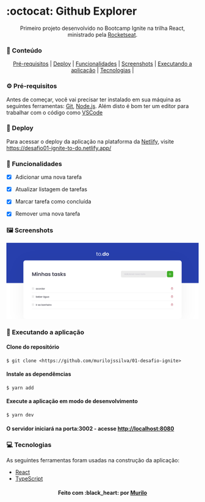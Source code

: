 # :octocat: Github Explorer

<p align="center">Primeiro projeto desenvolvido no Bootcamp Ignite na trilha React, ministrado pela <a href="https://github.com/rocketseat">Rocketseat</a>.</p>

### :pushpin: Conteúdo

<p align="center">
	<a href="#pre-requisitos">Pré-requisitos</a> | 
	<a href="#deploy">Deploy</a> | 
	<a href="#funcionalidades">Funcionalidades</a> | 
	<a href="#screenshots">Screenshots</a> | 
	<a href="#executando-a-aplicacao">Executando a aplicação</a> | 
	<a href="#tecnologias">Tecnologias</a> | 
</p>

### :gear: Pré-requisitos

Antes de começar, você vai precisar ter instalado em sua máquina as seguintes ferramentas:
[Git](https://git-scm.com), [Node.js](https://nodejs.org/en/). 
Além disto é bom ter um editor para trabalhar com o código como [VSCode](https://code.visualstudio.com/)

### :link: Deploy

<p>
	Para acessar o deploy da aplicação na plataforma da <a href="https://app.netlify.com/">Netlify</a>, visite
	<a href="https://desafio01-ignite-to-do.netlify.app/">https://desafio01-ignite-to-do.netlify.app/</a>
</p>

### :hammer: Funcionalidades

- [x] Adicionar uma nova tarefa
- [x] Atualizar listagem de tarefas
- [x] Marcar tarefa como concluída
- [x] Remover uma nova tarefa



### :framed_picture: Screenshots

<p align="center">
	<img alt="To Do" src="./src/assets/To Do.png" />
</p>

### :rocket: Executando a aplicação

#### Clone do repositório

```shell
$ git clone <https://github.com/murilojssilva/01-desafio-ignite>
```

#### Instale as dependêmcias

```shell
$ yarn add
```

#### Execute a aplicação em modo de desenvolvimento

```shell
$ yarn dev
```

#### O servidor iniciará na porta:3002 - acesse <http://localhost:8080>

### :computer: Tecnologias

As seguintes ferramentas foram usadas na construção da aplicação:

- [React](https://pt-br.reactjs.org/)
- [TypeScript](https://www.typescriptlang.org/)

<h4 align="center">Feito com :black_heart: por <a href="https://github.com/murilojssilva">Murilo</a></h4>